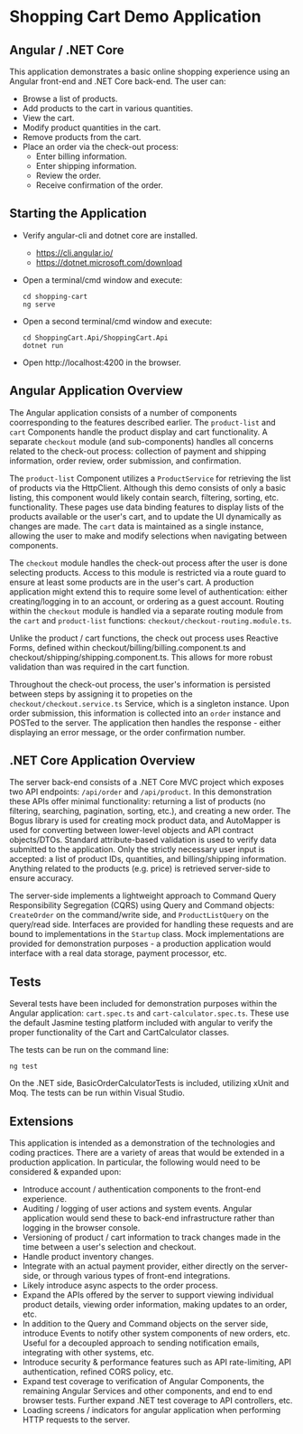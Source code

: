 # Shopping Cart Demo Application
## Angular / .NET Core

This application demonstrates a basic online shopping experience using an Angular front-end and .NET Core back-end.  The user can:
- Browse a list of products.
- Add products to the cart in various quantities.
- View the cart.
- Modify product quantities in the cart.
- Remove products from the cart.
- Place an order via the check-out process:
	- Enter billing information.
	- Enter shipping information.
	- Review the order.
	- Receive confirmation of the order.
	
## Starting the Application

- Verify angular-cli and dotnet core are installed.
	- https://cli.angular.io/
	- https://dotnet.microsoft.com/download
	
- Open a terminal/cmd window and execute:

	````
	cd shopping-cart
	ng serve
	````

- Open a second terminal/cmd window and execute:

	````
	cd ShoppingCart.Api/ShoppingCart.Api
	dotnet run
	````
	
- Open http://localhost:4200 in the browser.

## Angular Application Overview

The Angular application consists of a number of components coorresponding to the features described earlier.  The `product-list` and `cart` Components handle the product display and cart functionality.  A separate `checkout` module (and sub-components) handles all concerns related to the check-out process: collection of payment and shipping information, order review, order submission, and confirmation.

The `product-list` Component utilizes a `ProductService` for retrieving the list of products via the HttpClient.  Although this demo consists of only a basic listing, this component would likely contain search, filtering, sorting, etc. functionality.  These pages use data binding features to display lists of the products available or the user's cart, and to update the UI dynamically as changes are made.  The `cart` data is maintained as a single instance, allowing the user to make and modify selections when navigating between components.

The `checkout` module handles the check-out process after the user is done selecting products.  Access to this module is restricted via a route guard to ensure at least some products are in the user's cart.  A production application might extend this to require some level of authentication: either creating/logging in to an account, or ordering as a guest account.  Routing within the `checkout` module is handled via a separate routing module from the `cart` and `product-list` functions: `checkout/checkout-routing.module.ts`.

Unlike the product / cart functions, the check out process uses Reactive Forms, defined within checkout/billing/billing.component.ts and checkout/shipping/shipping.component.ts.  This allows for more robust validation than was required in the cart function.

Throughout the check-out process, the user's information is persisted between steps by assigning it to propeties on the `checkout/checkout.service.ts` Service, which is a singleton instance.  Upon order submission, this information is collected into an `order` instance and POSTed to the server.  The application then handles the response - either displaying an error message, or the order confirmation number.


## .NET Core Application Overview

The server back-end consists of a .NET Core MVC project which exposes two API endpoints: `/api/order` and `/api/product`.  In this demonstration these APIs offer minimal functionality: returning a list of products (no filtering, searching, pagination, sorting, etc.), and creating a new order.  The Bogus library is used for creating mock product data, and AutoMapper is used for converting between lower-level objects and API contract objects/DTOs.  Standard attribute-based validation is used to verify data submitted to the application.  Only the strictly necessary user input is accepted: a list of product IDs, quantities, and billing/shipping information.  Anything related to the products (e.g. price) is retrieved server-side to ensure accuracy.

The server-side implements a lightweight approach to Command Query Responsibility Segregation (CQRS) using Query and Command objects: `CreateOrder` on the command/write side, and `ProductListQuery` on the query/read side.  Interfaces are provided for handling these requests and  are bound to implementations in the `Startup` class.  Mock implementations are provided for demonstration purposes - a production application would interface with a real data storage, payment processor, etc.

## Tests

Several tests have been included for demonstration purposes within the Angular application: `cart.spec.ts` and `cart-calculator.spec.ts`.  These use the default Jasmine testing platform included with angular to verify the proper functionality of the Cart and CartCalculator classes.

The tests can be run on the command line: 
````
ng test
````

On the .NET side, BasicOrderCalculatorTests is included, utilizing xUnit and Moq.  The tests can be run within Visual Studio.

## Extensions

This application is intended as a demonstration of the technologies and coding practices.  There are a variety of areas that would be extended in a production application.  In particular, the following would need to be considered & expanded upon:

- Introduce account / authentication components to the front-end experience.
- Auditing / logging of user actions and system events.  Angular application would send these to back-end infrastructure rather than logging in the browser console.
- Versioning of product / cart information to track changes made in the time between a user's selection and checkout.  
- Handle product inventory changes.
- Integrate with an actual payment provider, either directly on the server-side, or through various types of front-end integrations.
- Likely introduce async aspects to the order process.
- Expand the APIs offered by the server to support viewing individual product details, viewing order information, making updates to an order, etc.
- In addition to the Query and Command objects on the server side, introduce Events to notify other system components of new orders, etc.  Useful for a decoupled approach to sending notification emails, integrating with other systems, etc.
- Introduce security & performance features such as API rate-limiting, API authentication, refined CORS policy, etc.
- Expand test coverage to verification of Angular Components, the remaining Angular Services and other components, and end to end browser tests.  Further expand .NET test coverage to API controllers, etc.
- Loading screens / indicators for angular application when performing HTTP requests to the server.